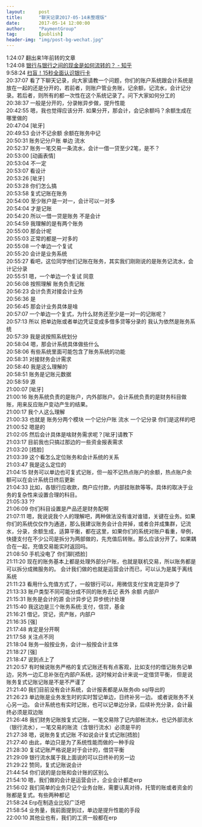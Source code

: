 ```yaml
---              
layout:     post              
title:      "聊天记录2017-05-14未整理版"                
date:       2017-05-14 12:00:00                
author:     "PaymentGroup"                
tag:		[publish]   
header-img: "img/post-bg-wechat.jpg"                
---              
```

      
1:24:07	翻出来1年前转的文章   
1:24:08	[银行与银行之间的现金是如何流转的？ - 知乎](https://www.zhihu.com/question/28614049/answer/68637568)   
9:58:24	[扫盲！15秒全面认识银行卡]( http://mp.weixin.qq.com/s?__biz=MjM5ODMxNzY0MA==&mid=2650920899&idx=1&sn=4cefe334a1350198ca5852cf0b838dd9&chksm=bd39ece48a4e65f29a4ea868c16f05d2d2a1ef4ca6add2dfc8de9167e124e71fb3cc3900e559&mpshare=1&scene=1&srcid=0514WQXAgwZQReKXx2Rodynv#rd)   
20:37:07	看了下聊天记录，向大家请教一个问题，你们的账户系统跟会计系统是放在一起的还是分开的，若前者，则账户管业务账，记余额，记流水，会计记分录。若后者，则所有的都一次性在这个系统记录了。问下大家如何分工的   
20:38:37	一般是分开的，分录帐异步做，提升性能   
20:42:55	嗯，我也觉得应该分开. 如果分开，那会计，会记余额吗？余额生成在哪里做的   
20:47:04	[呲牙]   
20:49:53	会计不记余额 余额在账务中记   
20:50:31	账务记分户账 单边 流水   
20:52:37	账务一笔交易一条流水，会计一借一贷至少2笔，是不？   
20:53:00	[动画表情]   
20:53:04	不一定   
20:53:07	看设计   
20:53:26	[呲牙]   
20:53:28	你们怎么搞   
20:53:58	复式记账在账务   
20:54:00	至少账户是一对一，会计可以一对多   
20:54:04	才是记账   
20:54:20	所以一借一贷是账务 不是会计   
20:54:59	我理解的是有两个账务   
20:55:00	那会计呢   
20:55:03	正常的都是一对多的   
20:55:08	一个单边一个复试   
20:55:20	会计是业务系统   
20:55:27	看吧，这位同学他们记账在账务，其实我们刚刚说的是账务记流水，会计记分录   
20:55:51	嗯，一个单边一个复试 同意   
20:56:08	按照理解 账务负责记账   
20:56:23	会计负责对接会计业务   
20:56:36	是   
20:56:45	那会计业务具体是啥   
20:57:07	一个单边一个复式，为什么财务还至少是一对一的记账呢？   
20:57:13	所以 把单边账或者单边凭证变成多借多贷等分录的 我认为依然是账务系统   
20:57:39	我是说按照系统划分   
20:58:04	嗯，那会计系统具体做些什么   
20:58:06	有些系统里面可能包含了账务系统的功能   
20:58:31	对接财务会计需求   
20:58:40	我是这么理解的   
20:58:51	账务是记账元数据   
20:58:59	源   
21:00:07	[呲牙]   
21:00:16	账务系统负责的是账户，内外部账户。会计系统负责的是财务科目做账，用来反应账户变动产生的结果。   
21:00:17	我个人这么理解   
21:00:33	也就是 账务分两个模块 一个记分户账 流水 一个记分录 你们是这样的吧   
21:00:52	嗯是的   
21:02:05	然后会计具体是啥财务需求呢？[呲牙]请教下   
21:03:17	目前我也只搞过那边的一些资金报表需求   
21:03:20	[捂脸]   
21:03:39	这个看怎么定位账务和会计系统的关系   
21:03:47	我是这么定位的   
21:04:15	财务可以单边也可复式记账，但一般不记热点账户的余额，热点账户余额可以在会计系统日终后更新   
21:04:33	比如，各银行应收款，商户应付款，内部挂账款等等。具体的取决于业务的复杂性来设置合理的科目。   
21:05:33	??   
21:06:09	你们科目设置是产品还是财务配啊   
21:07:11	嗯，我说说我个人的理解吧，两种做法没有谁对谁错，关键在业务。如果你们的系统仅仅作为通道，那么我建议账务会计合并掉，或者合并成集群，记流水，分录，余额生成，适算平衡，都在这里，如果你们的系统对账户看重，举例，快捷支付在不少公司是拆分为两部做的，先充值后转账。那么应该分开了。如果耦合在一起，充值交易能实时返回吗。   
21:08:50	手机没电了 你们聊[捂脸]   
21:11:20	现在的账务基本上都是处理外部分户账，也就是联机交易，所以账务都是可以拆分成微服务的。 会计我们做的也就是运营会计而已，可以认为是属于离线系统   
21:11:23	看用什么充值方式了，一般银行可以，用微信支付宝肯定是异步了   
21:13:33	账户类型不同可能分成不同的账务去记 表外 余额 内部户   
21:15:31	账务是会计的源 会计异步记 异步统计处理   
21:15:40	我这边是三个账务系统:支付，信贷，基金   
21:16:21	借记，贷记，资产账，内部户   
21:16:35	[强]   
21:17:48	肯定是分开啊   
21:17:58	关注点不同   
21:18:04	账务一般按业务，会计一般按会计主体   
21:18:27	[强]   
21:18:47	说到点上了   
21:20:57	有时候说账务严格的复式记账还有有点客观，比如支付的借记账务记单边，另外一边汇总补张在内部户系统，这时候对会计来说一定借贷平衡， 但是说账务复式记账记账是不是不严谨了   
21:21:40	我们目前没有会计系统，会计报表都是从账务db sql导出的   
21:26:23	单边账是业务发生时的实时暂记单边，日终补另一边。 或者说账务不关心另一边。 会计系统也有实时记账，也可以记单边分录，后续补充分录，会计最终必须是双边账   
21:26:48	我们财务记账按复式记账，一笔交易除了记内部帐流水，也记外部流水（银行流水），一笔交易的账流（含银行流水）必须是平的   
21:27:38	嗯，说账务复式记账 不如说会计复式记账[捂脸]   
21:27:40	由此，单边只是为了系统性能而做的一种手段   
21:28:30	复试记账严格说是对于会计的，借贷平衡   
21:29:09	银行流水属于我上面说的可以日终补的另一边   
21:29:22	赞同，复式记账说会计   
21:44:54	你们说的是台账和会计账的区别么   
21:54:10	嗯，我们做的会计是运营会计，企业会计都走erp   
21:56:02	我们简单的业务只记个业务台账，需要认真对待，托管的账或者资金的账都是复式。有些两种都记   
21:58:24	Erp在制造业比较广泛吧   
21:58:54	业务量，我前面提到过，单边是提升性能的手段   
22:00:10	其他业也有，我们的工资一般都在erp   
   
   
